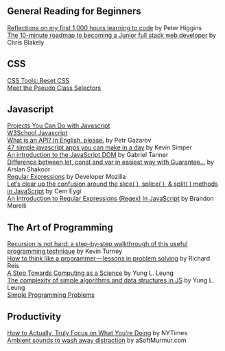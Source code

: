 <h2>General Reading for Beginners</h2>
<a href="https://medium.freecodecamp.org/reflections-on-my-first-1-000-hours-learning-to-code-17cd32e72f11">Reflections on my first 1,000 hours learning to code</a> by Peter Higgins
</br>
<a href="https://medium.freecodecamp.org/the-10-minute-roadmap-to-becoming-a-junior-full-stack-web-developer-1131d4ffc48">The 10-minute roadmap to becoming a Junior full stack web developer</a> by Chris Blakely
</br>
<h2>CSS</h2>
<a href="https://meyerweb.com/eric/tools/css/reset/">CSS Tools: Reset CSS</a>
</br>
<a href="https://css-tricks.com/pseudo-class-selectors/">Meet the Pseudo Class Selectors</a>
</br>
<h2>Javascript</h2>
<a href="https://skillcrush.com/2018/06/18/projects-you-can-do-with-javascript/">Projects You Can Do with Javascript</a>
</br>
<a href="https://www.w3schools.com/js/default.asp">W3School Javascript</a>
</br>
<a href="https://medium.freecodecamp.org/what-is-an-api-in-english-please-b880a3214a82">What is an API? In English, please.</a> by Petr Gazarov
</br>
<a href="https://medium.com/@kevinsimper/47-simple-javascript-apps-you-can-make-in-a-day-98f5207ca2e1">47 simple javascript apps you can make in a day</a> by Kevin Simper
</br>
<a href="https://medium.freecodecamp.org/an-introduction-to-the-javascript-dom-512463dd62ec">An introduction to the JavaScript DOM</a> by Gabriel Tanner
</br>
<a href="https://codeburst.io/learn-let-var-and-const-in-easiest-way-with-guarantee-e6ecf551018a">Difference between let, const and var in easiest way with Guarantee…</a> by Arslan Shakoor
</br>
<a href="https://developer.mozilla.org/en-US/docs/Web/JavaScript/Guide/Regular_Expressions">Regular Expressions</a> by Developer Mozilla
</br>
<a href="https://medium.freecodecamp.org/lets-clear-up-the-confusion-around-the-slice-splice-split-methods-in-javascript-8ba3266c29ae">Let’s clear up the confusion around the slice( ), splice( ), & split( ) methods in JavaScript</a> by Cem Eygi
</br>
<a href="https://codeburst.io/an-introduction-to-regular-expressions-regex-in-javascript-1d3559e7ac9a">An Introduction to Regular Expressions (Regex) In JavaScript</a> by Brandon Morelli
</br>
<h2>The Art of Programming</h2>
<a href="https://medium.freecodecamp.org/recursion-is-not-hard-858a48830d83">Recursion is not hard: a step-by-step walkthrough of this useful programming technique</a> by Kevin Turney
</br>
<a href="https://medium.freecodecamp.org/how-to-think-like-a-programmer-lessons-in-problem-solving-d1d8bf1de7d2">How to think like a programmer — lessons in problem solving</a> by Richard Reis
</br>
<a href="https://medium.freecodecamp.org/a-step-towards-computing-as-a-science-algorithms-data-structures-4c0e2d6ae79a">A Step Towards Computing as a Science</a> by Yung L. Leung
</br>
<a href="https://medium.freecodecamp.org/the-complexity-of-simple-algorithms-and-data-structures-in-javascript-11e25b29de1e">The complexity of simple algorithms and data structures in JS</a>  by Yung L. Leung
</br>
<a href="https://adriann.github.io/programming_problems.html">Simple Programming Problems</a>
</br>
<h2>Productivity</h2>
<a href="https://www.nytimes.com/2019/01/13/smarter-living/how-to-actually-truly-focus-on-what-youre-doing.html">How to Actually, Truly Focus on What You’re Doing</a> by NYTimes
</br>
<a href="https://asoftmurmur.com/">Ambient sounds to wash away distraction</a> by aSoftMurmur.com



